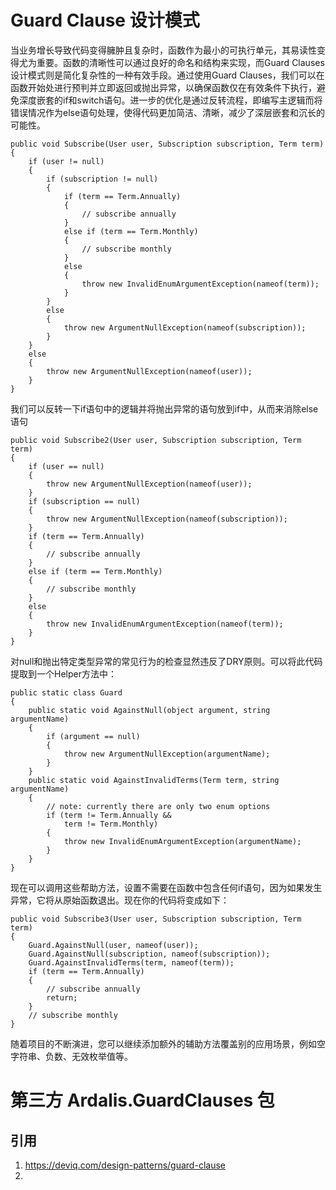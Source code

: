 # Guard Clause 设计模式
当业务增长导致代码变得臃肿且复杂时，函数作为最小的可执行单元，其易读性变得尤为重要。函数的清晰性可以通过良好的命名和结构来实现，而Guard Clauses设计模式则是简化复杂性的一种有效手段。通过使用Guard Clauses，我们可以在函数开始处进行预判并立即返回或抛出异常，以确保函数仅在有效条件下执行，避免深度嵌套的if和switch语句。进一步的优化是通过反转流程，即编写主逻辑而将错误情况作为else语句处理，使得代码更加简洁、清晰，减少了深层嵌套和沉长的可能性。
```
public void Subscribe(User user, Subscription subscription, Term term)
{
    if (user != null)
    {
        if (subscription != null)
        {
            if (term == Term.Annually)
            {
                // subscribe annually
            }
            else if (term == Term.Monthly)
            {
                // subscribe monthly
            }
            else
            {
                throw new InvalidEnumArgumentException(nameof(term));
            }
        }
        else
        {
            throw new ArgumentNullException(nameof(subscription));
        }
    }
    else
    {
        throw new ArgumentNullException(nameof(user));
    }
}
```
我们可以反转一下if语句中的逻辑并将抛出异常的语句放到if中，从而来消除else语句
```
public void Subscribe2(User user, Subscription subscription, Term term)
{
    if (user == null)
    {
        throw new ArgumentNullException(nameof(user));
    }
    if (subscription == null)
    {
        throw new ArgumentNullException(nameof(subscription));
    }
    if (term == Term.Annually)
    {
        // subscribe annually
    }
    else if (term == Term.Monthly)
    {
        // subscribe monthly
    }
    else
    {
        throw new InvalidEnumArgumentException(nameof(term));
    }
}
```
对null和抛出特定类型异常的常见行为的检查显然违反了DRY原则。可以将此代码提取到一个Helper方法中：
```
public static class Guard
{
    public static void AgainstNull(object argument, string argumentName)
    {
        if (argument == null)
        {
            throw new ArgumentNullException(argumentName);
        }
    }
    public static void AgainstInvalidTerms(Term term, string argumentName)
    {
        // note: currently there are only two enum options
        if (term != Term.Annually &&
            term != Term.Monthly)
        {
            throw new InvalidEnumArgumentException(argumentName);
        }
    }
}
```
现在可以调用这些帮助方法，设置不需要在函数中包含任何if语句，因为如果发生异常，它将从原始函数退出。现在你的代码将变成如下：
```
public void Subscribe3(User user, Subscription subscription, Term term)
{
    Guard.AgainstNull(user, nameof(user));
    Guard.AgainstNull(subscription, nameof(subscription));
    Guard.AgainstInvalidTerms(term, nameof(term));
    if (term == Term.Annually)
    {
        // subscribe annually
        return;
    }
    // subscribe monthly
}
```
随着项目的不断演进，您可以继续添加额外的辅助方法覆盖别的应用场景，例如空字符串、负数、无效枚举值等。

# 第三方 Ardalis.GuardClauses 包

## 引用
1. https://deviq.com/design-patterns/guard-clause
2. 
